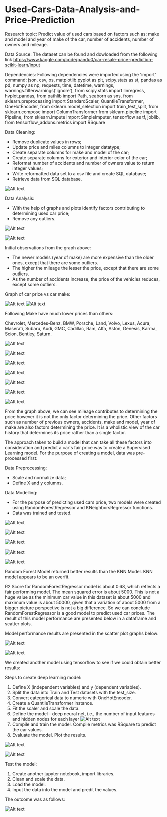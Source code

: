 # Used-Cars-Data-Analysis-and-Price-Prediction

Research topic: Predict value of used cars based on factors such as: make and model and year of make of the car, number of accidents, number of owners and mileage.

Data Source: The dataset can be found and dowloaded from the following link https://www.kaggle.com/code/pandu0/car-resale-price-prediction-scikit-learn/input

Dependencies: Following dependencies were imported using the 'import' command:
json, csv, os, matplotlib.pyplot as plt, scipy.stats as st, pandas as pd, numpy as np, requests, time,
datetime, warnings, warnings.filterwarnings('ignore'), from scipy.stats import linregress, hvplot.pandas,
from pathlib import Path, seaborn as sns, from sklearn.preprocessing import StandardScaler, QuantileTransformer, OneHotEncoder,
from sklearn.model_selection import train_test_split, from sklearn.compose import ColumnTransformer
from sklearn.pipeline import Pipeline, from sklearn.impute import SimpleImputer, tensorflow as tf, joblib,
from tensorflow_addons.metrics import RSquare

Data Cleaning: 
- Remove duplicate values in rows;
- Update price and miles columns to integer datatype;
- Create separate columns for make and model of the car;
- Create separate columns for exterior and interior color of the car;
- Reformat number of accidents and number of owners value to return integer values;
- Write reformatted data set to a csv file and create SQL database;
- Retrieve data from SQL database.

![Alt text](Images/image.png)

Data Analysis:
- With the help of graphs and plots identify factors contributing to determining used car price;
- Remove any outliers.

![Alt text](Images/image-1.png)

![Alt text](Images/image-2.png)

Initial observations from the graph above:

- The newer models (year of make) are more expensive than the older ones, except that there are some outliers.
- The higher the mileage the lesser the price, except that there are some outliers.
- As the number of accidents increase, the price of the vehicles reduces, except some outliers.

Graph of car price vs car make: 

![Alt text](Images/image-3.png)
![Alt text](Images/image-4.png)

Following Make have much lower prices than others: 

Chevrolet, Mercedes-Benz, BMW, Porsche, Land, Volvo, Lexus, Acura, Maserati,
Subaru, Audi, GMC, Cadillac, Ram, Alfa, Aston, Genesis, Karma, Scion, Bentley, Saturn.

![Alt text](Images/image-5.png)


![Alt text](Images/image-6.png)

![Alt text](Images/image-7.png)

![Alt text](Images/image-8.png)

![Alt text](Images/image-9.png)

![Alt text](Images/image-10.png)

![Alt text](Images/image-11.png)

From the graph above, we can see mileage contributes to determining the price however it is not the only factor determining the price. Other factors such as number of previous owners, accidents, make and model, year of make are also factors determining the price. It is a wholistic view of the car history that determines its price rather than a single factor.

The approach taken to build a model that can take all these factors into consideration and predict a car's fair price was to create a Supervised Learning model. For the purpose of creating a model, data was pre-processed first:

Data Preprocessing:
- Scale and normalize data;
- Define X and y columns.

Data Modelling:
- For the purpose of predicting used cars price, two models were created using RandomForestRegressor and KNeighborsRegressor functions.
- Data was trained and tested.

![Alt text](Images/image-12.png)

![Alt text](Images/image-13.png)

![Alt text](Images/image-14.png)

![Alt text](Images/image-15.png)

![Alt text](Images/image-16.png)

Random Forest Model returned better results than the KNN Model. KNN model appears to be an overfit.

R2 Score for RandomForestRegressor model is about 0.68, which reflects a fair performing model. The mean squared error is about 5000. This is not a huge value as the minimum car value in this dataset is about 5000 and maximum value is about 50000, given that a variation of about 5000 from a bigger picture perspective is not a big difference. So we can conclude RandomForestRegressor is a good model to predict used car prices. The result of this model performance are presented below in a dataframe and scatter plots.

Model performance results are presented in the scatter plot graphs below:

![Alt text](Images/image-17.png)

![Alt text](Images/image-18.png)


We created another model using tensorflow to see if we could obtain better results:

Steps to create deep learning model:
1. Define X (independent variables) and y (dependent variables).
2. Split the data into Train and Test datasets with the test_size.
3. Convert categorical data to numeric with OneHotEncoder.
4. Create a QuantileTransformer instance.
5. Fit the scaler and scale the data.
6. Define the model - deep neural net, i.e., the number of input features and hidden nodes for each layer
![Alt text](Images/image-19.png)
7. Compile and train the model. Compile metrics was RSquare to predict the car values.
8. Evaluate the model. Plot the results.

![Alt text](Images/image-20.png)

![Alt text](Images/image-21.png)

Test the model:
1. Create another jupyter notebook, import libraries. 
2. Clean and scale the data.
3. Load the model. 
4. Input the data into the model and predit the values.

The outcome was as follows:

![Alt text](Images/image-22.png)



